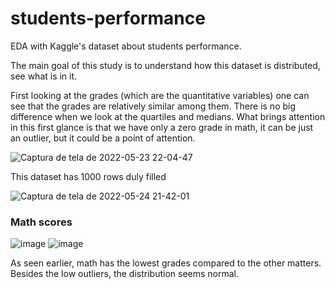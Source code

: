 # students-performance
EDA with Kaggle's dataset about students performance.

The main goal of this study is to understand how this dataset is distributed, see what is in it.

First looking at the grades (which are the quantitative variables) one can see that the grades are relatively similar among them. There is no big difference when we look at the quartiles and medians.
What brings attention in this first glance is that we have only a zero grade in math, it can be just an outlier, but it could be a point of attention. 

![Captura de tela de 2022-05-23 22-04-47](https://user-images.githubusercontent.com/82065199/169928000-a6f86bdc-64d8-4d79-ae53-d53bc2f13dd5.png)

This dataset has 1000 rows duly filled

![Captura de tela de 2022-05-24 21-42-01](https://user-images.githubusercontent.com/82065199/170154492-d30ffbf7-e729-48fb-bd8c-3cd2f60bc384.png)

### Math scores

![image](https://user-images.githubusercontent.com/82065199/171476935-92b53150-f68c-4329-b20c-ccf8044eec8d.png) ![image](https://user-images.githubusercontent.com/82065199/171476555-ef81540e-f362-41c6-9678-719f171eb142.png)

As seen earlier, math has the lowest grades compared to the other matters. Besides the low outliers, the distribution seems normal.



